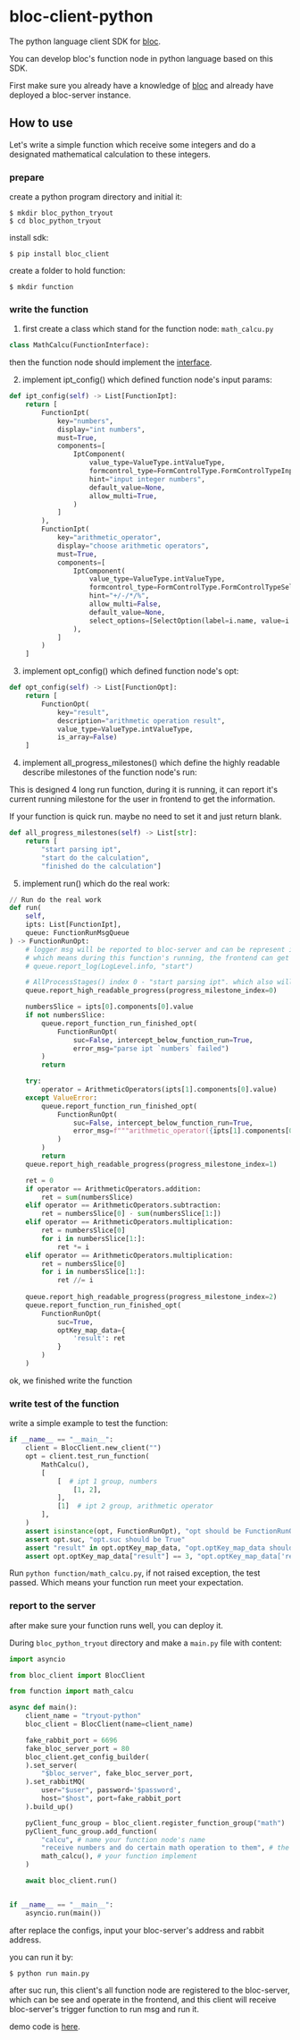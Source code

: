 # bloc-client-python
The python language client SDK for [bloc](https://github.com/fBloc/bloc).

You can develop bloc's function node in python language based on this SDK.

First make sure you already have a knowledge of [bloc](https://github.com/fBloc/bloc) and already have deployed a bloc-server instance.

## How to use
Let's write a simple function which receive some integers and do a designated mathematical calculation to these integers.

### prepare
create a python program directory and initial it:
```shell
$ mkdir bloc_python_tryout
$ cd bloc_python_tryout
```

install sdk:
```shell
$ pip install bloc_client
```

create a folder to hold function:
```shell
$ mkdir function
```

### write the function
1. first create a class which stand for the function node:
`math_calcu.py`
```python
class MathCalcu(FunctionInterface):
```

then the function node should implement the [interface](https://github.com/fBloc/bloc-client-python/blob/c7b3c6dfadef950dbdbc141c8cc1351a6495e615/bloc_client/function_interface.py#L10).

2. implement ipt_config() which defined function node's input params:
```python
def ipt_config(self) -> List[FunctionIpt]:
    return [
        FunctionIpt(
            key="numbers",
            display="int numbers",
            must=True,
            components=[
                IptComponent(
                    value_type=ValueType.intValueType,
                    formcontrol_type=FormControlType.FormControlTypeInput,
                    hint="input integer numbers",
                    default_value=None,
                    allow_multi=True,
                )
            ]
        ),
        FunctionIpt(
            key="arithmetic_operator",
            display="choose arithmetic operators",
            must=True,
            components=[
                IptComponent(
                    value_type=ValueType.intValueType,
                    formcontrol_type=FormControlType.FormControlTypeSelect,
                    hint="+/-/*/%",
                    allow_multi=False,
                    default_value=None,
                    select_options=[SelectOption(label=i.name, value=i.value) for i in ArithmeticOperators]
                ),
            ]
        )
    ]
```

3. implement opt_config() which defined function node's opt:
```python
def opt_config(self) -> List[FunctionOpt]:
    return [
        FunctionOpt(
            key="result",
            description="arithmetic operation result",
            value_type=ValueType.intValueType,
            is_array=False)
    ]
```

4. implement all_progress_milestones() which define the highly readable describe milestones of the function node's run:

This is designed 4 long run function, during it is running, it can report it's current running milestone for the user in frontend to get the information.

If your function is quick run. maybe no need to set it and just return blank.

```python
def all_progress_milestones(self) -> List[str]:
    return [
        "start parsing ipt", 
        "start do the calculation", 
        "finished do the calculation"]
```


5. implement run() which do the real work:
```python
// Run do the real work
def run(
    self, 
    ipts: List[FunctionIpt], 
    queue: FunctionRunMsgQueue
) -> FunctionRunOpt:
    # logger msg will be reported to bloc-server and can be represent in the frontend
    # which means during this function's running, the frontend can get the realtime log msg
    # queue.report_log(LogLevel.info, "start")

    # AllProcessStages() index 0 - "start parsing ipt". which also will be represented in the frontend immediately.
    queue.report_high_readable_progress(progress_milestone_index=0)

    numbersSlice = ipts[0].components[0].value
    if not numbersSlice:
        queue.report_function_run_finished_opt(
            FunctionRunOpt(
                suc=False, intercept_below_function_run=True,
                error_msg="parse ipt `numbers` failed")
        )
        return

    try:
        operator = ArithmeticOperators(ipts[1].components[0].value)
    except ValueError:
        queue.report_function_run_finished_opt( 
            FunctionRunOpt(
                suc=False, intercept_below_function_run=True,
                error_msg=f"""arithmetic_operator({ipts[1].components[0].value}) not in {list(map(lambda c: c.value, ArithmeticOperators))}"""
            )
        )
        return
    queue.report_high_readable_progress(progress_milestone_index=1)

    ret = 0
    if operator == ArithmeticOperators.addition:
        ret = sum(numbersSlice)
    elif operator == ArithmeticOperators.subtraction:
        ret = numbersSlice[0] - sum(numbersSlice[1:])
    elif operator == ArithmeticOperators.multiplication:
        ret = numbersSlice[0]
        for i in numbersSlice[1:]:
            ret *= i
    elif operator == ArithmeticOperators.multiplication:
        ret = numbersSlice[0]
        for i in numbersSlice[1:]:
            ret //= i
    
    queue.report_high_readable_progress(progress_milestone_index=2)
    queue.report_function_run_finished_opt(
        FunctionRunOpt(
            suc=True, 
            optKey_map_data={
                'result': ret
            }
        )
    )
```

ok, we finished write the function

### write test of the function
write a simple example to test the function:
```python
if __name__ == "__main__":
    client = BlocClient.new_client("")
    opt = client.test_run_function(
        MathCalcu(),
        [
            [  # ipt 1 group, numbers
                [1, 2],
            ],
            [1]  # ipt 2 group, arithmetic operator
        ],
    )
    assert isinstance(opt, FunctionRunOpt), "opt should be FunctionRunOpt"
    assert opt.suc, "opt.suc should be True"
    assert "result" in opt.optKey_map_data, "opt.optKey_map_data should have key `result`"
    assert opt.optKey_map_data["result"] == 3, "opt.optKey_map_data['result'] should be 3"
```

Run `python function/math_calcu.py`, if not raised exception, the test passed.
Which means your function run meet your expectation.

### report to the server
after make sure your function runs well, you can deploy it.

During `bloc_python_tryout` directory and make a `main.py` file with content:
```python
import asyncio

from bloc_client import BlocClient

from function import math_calcu

async def main():
    client_name = "tryout-python"
    bloc_client = BlocClient(name=client_name)

    fake_rabbit_port = 6696
    fake_bloc_server_port = 80
    bloc_client.get_config_builder(
    ).set_server(
		"$bloc_server", fake_bloc_server_port,
    ).set_rabbitMQ(
        user="$user", password='$password',
        host="$host", port=fake_rabbit_port
    ).build_up()

    pyClient_func_group = bloc_client.register_function_group("math")
    pyClient_func_group.add_function(
        "calcu", # name your function node's name
		"receive numbers and do certain math operation to them", # the describe of your function node
		math_calcu(), # your function implement
    )

    await bloc_client.run()


if __name__ == "__main__":
    asyncio.run(main())
```

after replace the configs, input your bloc-server's address and rabbit address.

you can run it by:
```shell
$ python run main.py
```

after suc run, this client's all function node are registered to the bloc-server, which can be see and operate in the frontend, and this client will receive bloc-server's trigger function to run msg and run it.

demo code is [here](/examples/bloc_py_tryout/).